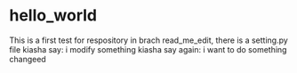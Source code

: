 # hello_world
This is a first test for respository
in brach read_me_edit, there is a setting.py file
kiasha say: i modify something
kiasha say again: i want to do something changeed
